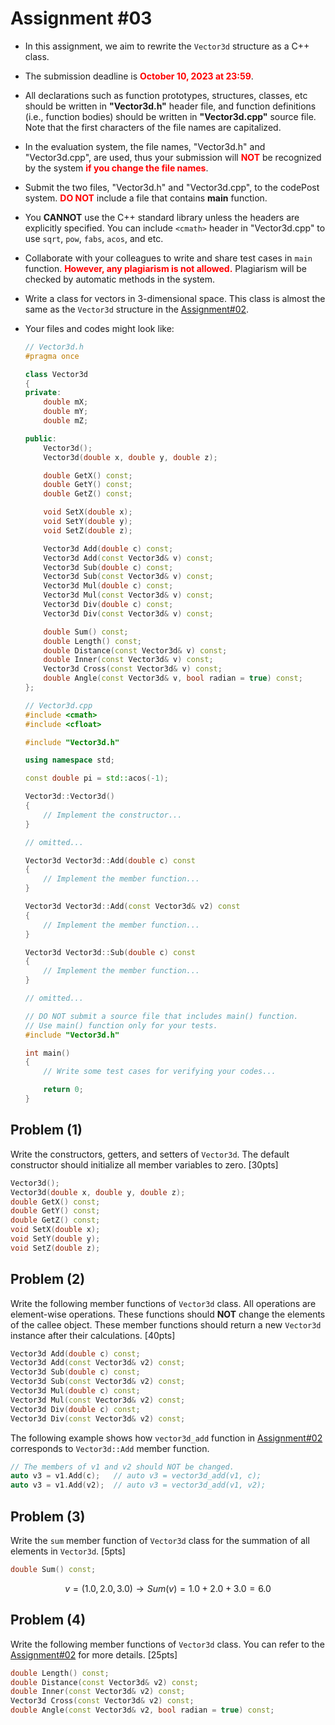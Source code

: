 
# Assignment #03


- In this assignment, we aim to rewrite the `Vector3d` structure as a C++ class.

- The submission deadline is <span style="color:red">**October 10, 2023 at 23:59**</span>. 

- All declarations such as function prototypes, structures, classes, etc should be written in **"Vector3d.h"** header file, and function definitions (i.e., function bodies) should be written in **"Vector3d.cpp"** source file. Note that the first characters of the file names are capitalized.

- In the evaluation system, the file names, "Vector3d.h" and "Vector3d.cpp", are used, thus your submission will <span style="color:red">**NOT**</span> be recognized by the system <span style="color:red">**if you change the file names**</span>.
    
- Submit the two files, "Vector3d.h" and "Vector3d.cpp", to the codePost system. <span style="color:red">**DO NOT**</span> include a file that contains **main** function.

- You **CANNOT** use the C++ standard library unless the headers are explicitly specified. You can include `<cmath>` header in "Vector3d.cpp" to use `sqrt`, `pow`, `fabs`, `acos`, and etc.

- Collaborate with your colleagues to write and share test cases in `main` function. <span style="color:red">**However, any plagiarism is not allowed.**</span> Plagiarism will be checked by automatic methods in the system.

- Write a class for vectors in 3-dimensional space. This class is almost the same as the `Vector3d` structure in the [Assignment#02](https://github.com/bluedragonclub/cau-oop-2023/tree/main/assignment_02).

- Your files and codes might look like:

    ```C++
    // Vector3d.h
    #pragma once

    class Vector3d
    {
    private:
        double mX;
        double mY;
        double mZ;

    public:
        Vector3d();
        Vector3d(double x, double y, double z);

        double GetX() const;
        double GetY() const;
        double GetZ() const;

        void SetX(double x);
        void SetY(double y);
        void SetZ(double z);

        Vector3d Add(double c) const;
        Vector3d Add(const Vector3d& v) const;
        Vector3d Sub(double c) const;
        Vector3d Sub(const Vector3d& v) const;
        Vector3d Mul(double c) const;
        Vector3d Mul(const Vector3d& v) const;
        Vector3d Div(double c) const;
        Vector3d Div(const Vector3d& v) const;

        double Sum() const;
        double Length() const;
        double Distance(const Vector3d& v) const;
        double Inner(const Vector3d& v) const;
        Vector3d Cross(const Vector3d& v) const;
        double Angle(const Vector3d& v, bool radian = true) const;
    };

    ```

    ```C++
    // Vector3d.cpp    
    #include <cmath>
    #include <cfloat>

    #include "Vector3d.h"

    using namespace std;

    const double pi = std::acos(-1);

    Vector3d::Vector3d()
    {
        // Implement the constructor...	
    }

    // omitted...
    
    Vector3d Vector3d::Add(double c) const
    {
        // Implement the member function...	
    }

    Vector3d Vector3d::Add(const Vector3d& v2) const
    {
        // Implement the member function...	
    }

    Vector3d Vector3d::Sub(double c) const
    {
        // Implement the member function...	
    }
    
    // omitted...
    ```

    ```C++
    // DO NOT submit a source file that includes main() function.
    // Use main() function only for your tests.
    #include "Vector3d.h"

    int main()
    {
        // Write some test cases for verifying your codes...

        return 0;
    }
    ```



## Problem (1)

Write the constructors, getters, and setters of `Vector3d`. The default constructor should initialize all member variables to zero. [30pts]

```C++
Vector3d();
Vector3d(double x, double y, double z); 
double GetX() const;
double GetY() const;
double GetZ() const;
void SetX(double x);
void SetY(double y);
void SetZ(double z);
```


## Problem (2)

Write the following member functions of `Vector3d` class. All operations are element-wise operations. These functions should **NOT** change the elements of the callee object. These member functions should return a new `Vector3d` instance after their calculations. [40pts]

```C++
Vector3d Add(double c) const;
Vector3d Add(const Vector3d& v2) const;
Vector3d Sub(double c) const;
Vector3d Sub(const Vector3d& v2) const;
Vector3d Mul(double c) const;
Vector3d Mul(const Vector3d& v2) const;
Vector3d Div(double c) const;
Vector3d Div(const Vector3d& v2) const;
```

The following example shows how `vector3d_add` function in [Assignment#02](https://github.com/bluedragonclub/cau-oop-2023/tree/main/assignment_02) corresponds to `Vector3d::Add` member function.

```C++
// The members of v1 and v2 should NOT be changed.
auto v3 = v1.Add(c);   // auto v3 = vector3d_add(v1, c);
auto v3 = v1.Add(v2);  // auto v3 = vector3d_add(v1, v2);
```

## Problem (3)

Write the `sum` member function of `Vector3d` class for the summation of all elements in `Vector3d`. [5pts]

```C++
double Sum() const;
```

$$
v = (1.0, 2.0, 3.0) \rightarrow Sum(v) = 1.0 + 2.0 + 3.0 = 6.0
$$



## Problem (4) 

Write the following member functions of `Vector3d` class. You can refer to the [Assignment#02](https://github.com/bluedragonclub/cau-oop-2023/tree/main/assignment_02) for more details. [25pts]

 
```C++
double Length() const;
double Distance(const Vector3d& v2) const;
double Inner(const Vector3d& v2) const;
Vector3d Cross(const Vector3d& v2) const;
double Angle(const Vector3d& v2, bool radian = true) const;
```